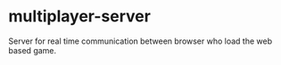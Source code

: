 # multiplayer-server
Server for real time communication between browser who load the web based game.
